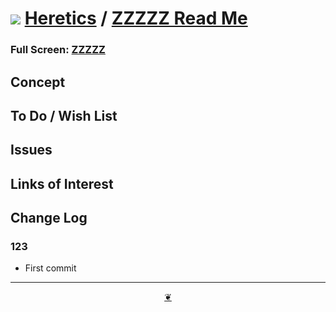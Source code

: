 # [![](https://pushme-pullyou.github.io/tootoo-2021/lib/assets/icons/mark-github.svg )](https://github.com/heretics-sf/heretics-sf.github.io "Source code on GitHub" ) [Heretics]( https://heretics-sf.github.io/ "Home page" ) / [ZZZZZ Read Me]( https://github.com/heretics-sf/heretics-sf.github.io#readme )


<!--@@@
<div class=iframe-resize ><iframe src=https://heretics-sf.github.io/lib-templates/ height=100% width=100% ></iframe></div>
_"ZZZZZ" in a resizable window. One finger to rotate. Two to zoom._
@@@-->

### Full Screen: [ZZZZZ]( https://heretics-sf.github.io/lib-templates/ )


## Concept


## To Do / Wish List


## Issues


## Links of Interest


## Change Log


### 123

* First commit


***

<center title="Hello! Click me to go up to the top" ><a class=aDingbat href=javascript:window.scrollTo(0,0);> ❦ </a></center>
